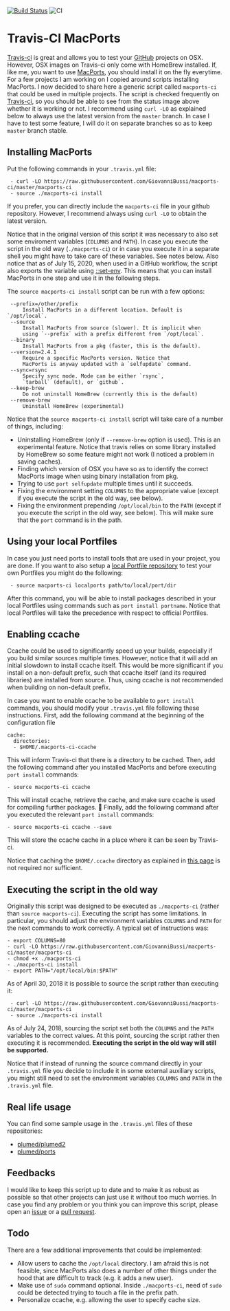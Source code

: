 [![Build Status](https://travis-ci.org/GiovanniBussi/macports-ci.svg?branch=master)](https://travis-ci.org/GiovanniBussi/macports-ci)
![CI](https://github.com/GiovanniBussi/macports-ci/workflows/CI/badge.svg)

# Travis-CI MacPorts

[Travis-ci](https://travis-ci.org) is great and allows you to test your [GitHub](https://github.com) projects on OSX.
However, OSX images on Travis-ci only come with HomeBrew installed.
If, like me, you want to use [MacPorts](https://www.macports.org/),
you should install it on the fly everytime.
For a few projects I am working on I copied around scripts installing MacPorts. I now decided to share here a generic script called `macports-ci` that could be used in multiple projects.
The script is checked frequently on [Travis-ci](https://travis-ci.org/GiovanniBussi/macports-ci),
so you should be able to see from the status image above whether it is working or not.
I recommend using `curl -LO` as explained below to always use the latest version from the `master` branch.
In case I have to test some feature, I will do it on separate branches so as to keep `master` branch stable.

Installing MacPorts
-------------------

Put the following commands in your `.travis.yml` file:

     - curl -LO https://raw.githubusercontent.com/GiovanniBussi/macports-ci/master/macports-ci
     - source ./macports-ci install

If you prefer, you can directly include the `macports-ci` file in your github repository. However, I recommend always using `curl -LO` to obtain
the latest version.

Notice that in the original version of this script it was necessary to also set some enviroment variables (`COLUMNS` and `PATH`). In case you execute the script in the old way (`./macports-ci`) or in case you execute it in a separate shell you might have to take care of these variables.
See notes below.
Also notice that as of July 15, 2020, when used in a GitHub workflow, the script also exports the variable using [::set-env](https://docs.github.com/en/actions/reference/workflow-commands-for-github-actions#setting-an-environment-variable). This means that you can install MacPorts in one step and use it in the following steps.

The `source macports-ci install` script can be run with a few options:

     --prefix=/other/prefix
         Install MacPorts in a different location. Default is `/opt/local`.
     --source
         Install MacPorts from source (slower). It is implicit when
         using `--prefix` with a prefix different from `/opt/local`.
     --binary
         Install MacPorts from a pkg (faster, this is the default).
     --version=2.4.1
         Require a specific MacPorts version. Notice that
         MacPorts is anyway updated with a `selfupdate` command.
     --sync=rsync
         Specify sync mode. Mode can be either `rsync`,
         `tarball` (default), or `github`.
     --keep-brew
         Do not uninstall HomeBrew (currently this is the default)
     --remove-brew
         Uninstall HomeBrew (experimental)
 
 Notice that the `source macports-ci install` script will take care of a number of things, including:
 
 - Uninstalling HomeBrew (only if `--remove-brew` option is used). This is an experimental feature. Notice that
   travis relies on some library installed by HomeBrew so some feature might not work (I noticed a problem in saving caches).
 - Finding which version of OSX you have so as to identify the correct MacPorts image
   when using binary installation from pkg.
 - Trying to use `port selfupdate` multiple times until it succeeds.
 - Fixing the environment setting `COLUMNS` to the appropriate value (except if you execute the script in the old way, see below).
 - Fixing the environment prepending `/opt/local/bin` to the `PATH` (except if you execute the script in the old way, see below). This will make sure that the `port` command is in the path.
 

Using your local Portfiles
-------------------------------

In case you just need ports to install tools that are used in your project,
you are done. If you want to also setup a 
[local Portfile repository](https://guide.macports.org/chunked/development.local-repositories.html) to test your own Portfiles you might do the following:

     - source macports-ci localports path/to/local/port/dir

After this command, you will be able to install packages described in your local Portfiles using commands such as `port install portname`.
Notice that local Portfiles will take the precedence with respect to official Portfiles.

Enabling ccache
---------------

Ccache could be used to significantly speed up your builds, especially if you build similar sources multiple times. However, notice that it will add an initial slowdown to install ccache itself. This would be more significant if you install on a non-default prefix, such that ccache itself (and its required libraries) are installed from source. Thus, using ccache is not recommended when building on non-default prefix.

In case you want to enable ccache to be available to `port install` commands, you should modify your `.travis.yml` file following these instructions. First, add the following command at the beginning of the configuration file

````
cache:
  directories:
  - $HOME/.macports-ci-ccache
````    

This will inform Travis-ci that there is a directory to be cached. Then, add the following command after you installed MacPorts and before executing `port install` commands:

    - source macports-ci ccache

This will install ccache, retrieve the cache, and make sure ccache is used for compiling further packages. 
Finally, add the following command after you executed the relevant `port install` commands:

    - source macports-ci ccache --save

This will store the ccache cache in a place where it can be seen by Travis-ci. 

Notice that caching the `$HOME/.ccache` directory as explained in 
[this page](https://docs.travis-ci.com/user/caching/) is not required nor sufficient.

Executing the script in the old way
-------------------

Originally this script was designed to be executed as `./macports-ci` (rather than `source macports-ci`). Executing the script has some limitations. In particular, you should adjust the environment variables `COLUMNS` and `PATH` for the next commands to work correctly. A typical set of instructions was:

````
- export COLUMNS=80
- curl -LO https://raw.githubusercontent.com/GiovanniBussi/macports-ci/master/macports-ci
- chmod +x ./macports-ci
- ./macports-ci install
- export PATH="/opt/local/bin:$PATH"
````

As of April 30, 2018 it is possible to source the script rather than executing it:
     
     - curl -LO https://raw.githubusercontent.com/GiovanniBussi/macports-ci/master/macports-ci
     - source ./macports-ci install

As of July 24, 2018, sourcing the script set both the `COLUMNS` and the `PATH` variables to the correct values. At this point, sourcing the script rather then executing it is recommended. **Executing the script in the old way will still be supported.**

Notice that if instead of running the source command directly in your `.travis.yml` file you decide to include it in some external auxiliary scripts, you might still need to set the environment variables `COLUMNS` and `PATH` in the `.travis.yml` file.


Real life usage
---------------

You can find some sample usage in the `.travis.yml` files of these repositories:

- [plumed/plumed2](http://github.com/plumed/plumed2)
- [plumed/ports](http://github.com/plumed/ports)

Feedbacks
---------

I would like to keep this script up to date and to make it as robust as possible so that other projects can just use it without too much worries.
In case you find any problem or you think you can improve this script, please open an
[issue](https://github.com/GiovanniBussi/macports-ci/issues/new)
or a [pull request](https://github.com/GiovanniBussi/macports-ci/pulls).

Todo
----

There are a few additional improvements that could be implemented:

- Allow users to cache the `/opt/local` directory. I am afraid this is not feasible, since MacPorts also does a number of other things under the hood that are difficult to track (e.g. it adds a new user).
- Make use of `sudo` command optional. Inside `./macports-ci`, need of `sudo` could be detected trying to touch a file in the prefix path.
- Personalize ccache, e.g. allowing the user to specify cache size.

